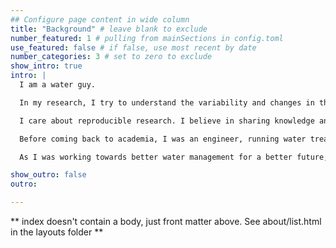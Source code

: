 ```yaml
---
## Configure page content in wide column
title: "Background" # leave blank to exclude
number_featured: 1 # pulling from mainSections in config.toml
use_featured: false # if false, use most recent by date
number_categories: 3 # set to zero to exclude
show_intro: true
intro: |
  I am a water guy.

  In my research, I try to understand the variability and changes in the water cycle at multiple spatial and temporal scales, and apply such understanding to water resources management.

  I care about reproducible research. I believe in sharing knowledge and work to promote science to a broader audience. I love teaching and I do my best to instill research interests in students.

  Before coming back to academia, I was an engineer, running water treatment plants in Qatar and Singapore. Having seen the bolts and nuts of water resources systems, and the problems they inherited from a larger scale, I appreciate the importance of systematic planning and operation. That triggered me to pursue a PhD in Engineering Systems and Design, with a focus on water resources management.

  As I was working towards better water management for a better future, I realized that the key to the future lies in the past, and trees hold—in their rings—a treasure map that can lead us to that key. Since then, the weirdly wonderful world of tree rings have always fascinated me.

show_outro: false
outro: 

---
```


** index doesn't contain a body, just front matter above.
See about/list.html in the layouts folder **